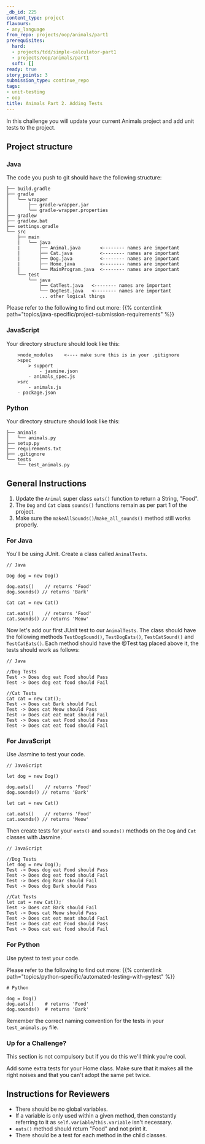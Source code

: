 ```yaml
---
_db_id: 225
content_type: project
flavours:
- any_language
from_repo: projects/oop/animals/part1
prerequisites:
  hard:
  - projects/tdd/simple-calculator-part1
  - projects/oop/animals/part1
  soft: []
ready: true
story_points: 3
submission_type: continue_repo
tags:
- unit-testing
- oop
title: Animals Part 2. Adding Tests
---
```


In this challenge you will update your current Animals project and add unit tests to the project.

## Project structure

### Java

The code you push to git should have the following structure:

```
├── build.gradle
├── gradle
│   └── wrapper
│       ├── gradle-wrapper.jar
│       └── gradle-wrapper.properties
├── gradlew
├── gradlew.bat
├── settings.gradle
└── src
    ├── main
    |   └── java
    |       ├── Animal.java       <-------- names are important
    |       ├── Cat.java          <-------- names are important
    |       ├── Dog.java          <-------- names are important
    |       ├── Home.java         <-------- names are important
    |       └── MainProgram.java  <-------- names are important
    └── test
        └── java
            ├── CatTest.java   <-------- names are important
            └── DogTest.java   <-------- names are important
            ... other logical things
```

Please refer to the following to find out more: {{% contentlink path="topics/java-specific/project-submission-requirements" %}}

### JavaScript

Your directory structure should look like this:

```
    >node_modules    <---- make sure this is in your .gitignore
    >spec
        > support
            - jasmine.json
        - animals_spec.js
    >src
        - animals.js
    - package.json
```


### Python

Your directory structure should look like this:

```
├── animals
│   └── animals.py
├── setup.py
├── requirements.txt
├── .gitignore
└── tests
    └── test_animals.py

```


## General Instructions

1. Update the `Animal` super class `eats()` function to return a String, "Food".
2. The `Dog` and `Cat` class `sounds()` functions remain as per part 1 of the project.
3. Make sure the `makeAllSounds()`/`make_all_sounds()` method still works properly.


### For Java

You'll be using JUnit.
Create a class called `AnimalTests`.

```
// Java

Dog dog = new Dog()

dog.eats()    // returns 'Food'
dog.sounds() // returns 'Bark'

Cat cat = new Cat()

cat.eats()    // returns 'Food'
cat.sounds() // returns 'Meow'
```

Now let's add our first JUnit test to our `AnimalTests`. The class should have the following methods `TestDogSound()`, `TestDogEats()`, `TestCatSound()` and `TestCatEats()`. Each method should have the @Test tag placed above it, the tests should work as follows:

```
// Java

//Dog Tests
Test -> Does dog eat Food should Pass
Test -> Does dog eat food should Fail

//Cat Tests
Cat cat = new Cat();
Test -> Does cat Bark should Fail
Test -> Does cat Meow should Pass
Test -> Does cat eat meat should Fail
Test -> Does cat eat Food should Pass
Test -> Does cat eat food should Fail

```

### For JavaScript

Use Jasmine to test your code.


```
// JavaScript

let dog = new Dog()

dog.eats()    // returns 'Food'
dog.sounds() // returns 'Bark'

let cat = new Cat()

cat.eats()    // returns 'Food'
cat.sounds() // returns 'Meow'
```

Then create tests for your `eats()` and `sounds()` methods on the `Dog` and `Cat` classes with Jasmine.

```
// JavaScript

//Dog Tests
let dog = new Dog();
Test -> Does dog eat Food should Pass
Test -> Does dog eat food should Fail
Test -> Does dog Roar should Fail
Test -> Does dog Bark should Pass

//Cat Tests
let cat = new Cat();
Test -> Does cat Bark should Fail
Test -> Does cat Meow should Pass
Test -> Does cat eat meat should Fail
Test -> Does cat eat Food should Pass
Test -> Does cat eat food should Fail

```


### For Python

Use pytest to test your code.

Please refer to the following to find out more: {{% contentlink path="topics/python-specific/automated-testing-with-pytest" %}}

```
# Python

dog = Dog()
dog.eats()    # returns 'Food'
dog.sounds()  # returns 'Bark'

```

Remember the correct naming convention for the tests in your `test_animals.py` file.


### Up for a Challenge?

This section is not compulsory but if you do this we'll think you're cool.

Add some extra tests for your Home class. Make sure that it makes all the right noises and that you can't adopt the same pet twice.

## Instructions for Reviewers

- There should be no global variables.
- If a variable is only used within a given method, then constantly referring to it as `self.variable`/`this.variable` isn't necessary.
- `eats()` method should return "Food" and not print it.
- There should be a test for each method in the child classes.
